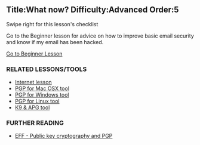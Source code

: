 Title:What now?
Difficulty:Advanced
Order:5
---
<p>Swipe right for this lesson's checklist</p><p>Go to the Beginner lesson for advice on how to improve basic email security and know if my email has been hacked.</p><a href="umbrella://lesson/email/0" class="button green">Go to Beginner Lesson</a><h3>RELATED LESSONS/TOOLS</h3><p><ul><li><a href="umbrella://lesson/the-internet">Internet lesson</a></li><li><a href="umbrella://lesson/pgp-for-mac-os-x">PGP for Mac OSX tool</a></li><li><a href="umbrella://lesson/pgp-for-windows">PGP for Windows tool</a></li><li><a href="umbrella://lesson/pgp-for-linux">PGP for Linux tool</a></li><li><a href="umbrella://lesson/k9-&-apg">K9 & APG tool</a></li></ul></p><h3>FURTHER READING</h3><p><ul><li><a href="https://ssd.eff.org/en/module/introduction-public-key-cryptography-and-pgp">EFF - Public key cryptography and PGP</a></li></ul></p>